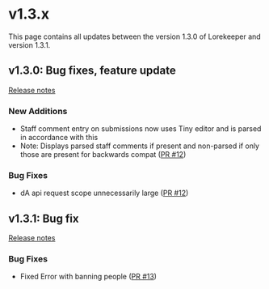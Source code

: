 # v1.3.x
This page contains all updates between the version 1.3.0 of Lorekeeper and version 1.3.1.

## v1.3.0: Bug fixes, feature update
[Release notes](https://github.com/lk-arpg/lorekeeper/releases/tag/v1.3.0)
### New Additions
- Staff comment entry on submissions now uses Tiny editor and is parsed in accordance with this
- Note: Displays parsed staff comments if present and non-parsed if only those are present for backwards compat ([PR #12](https://github.com/lk-arpg/lorekeeper/pull/12))

### Bug Fixes
- dA api request scope unnecessarily large ([PR #12](https://github.com/lk-arpg/lorekeeper/pull/12))

## v1.3.1: Bug fix
[Release notes](https://github.com/lk-arpg/lorekeeper/releases/tag/v1.3.1)
### Bug Fixes
- Fixed Error with banning people ([PR #13](https://github.com/lk-arpg/lorekeeper/pull/13))
